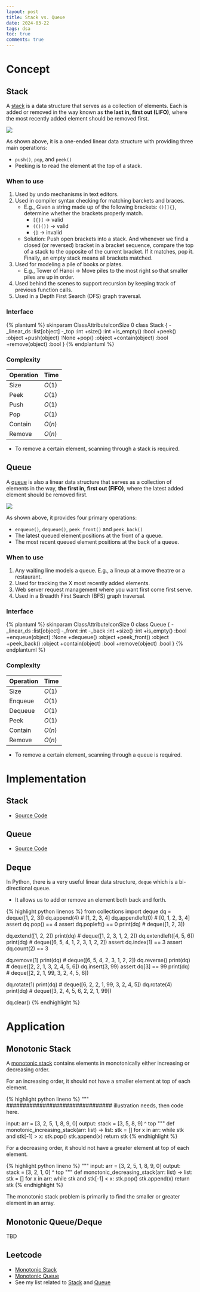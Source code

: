 ```yaml
---
layout: post
title: Stack vs. Queue
date: 2024-03-22
tags: dsa
toc: true
comments: true
---
```


# Concept

## Stack

A [stack](https://en.wikipedia.org/wiki/Stack_(abstract_data_type)) is a data structure that serves as a collection of elements.
Each is added or removed in the way known as **the last in, first out (LIFO)**, where the most recently added element should be removed first.

<div class="img_row">
    <img class="col" src="https://upload.wikimedia.org/wikipedia/commons/thumb/e/e4/Lifo_stack.svg/350px-Lifo_stack.svg.png">
</div>

As shown above, it is a one-ended linear data structure with providing three main operations:
- `push()`, `pop`, and `peek()`
- Peeking is to read the element at the top of a stack.

### When to use

1. Used by undo mechanisms in text editors.
2. Used in compiler syntax checking for matching barckets and braces.
	- E.g., Given a string made up of the following brackets: `()[]{}`, determine whether the brackets properly match.
		- `[{}]` -> valid
		- `(()())` -> valid
		- `{]` -> invalid
	- Solution: Push open brackets into a stack. And whenever we find a closed (or reversed) bracket in a bracket sequence, compare the top of a stack to the opposite of the current bracket. If it matches, pop it. Finally, an empty stack means all brackets matched.
3. Used for modeling a pile of books or plates.
    - E.g., Tower of Hanoi -> Move piles to the most right so that smaller piles are up in order.
4. Used behind the scenes to support recursion by keeping track of previous function calls.
5. Used in a Depth First Search (DFS) graph traversal.

### Interface

{% plantuml %}
skinparam ClassAttributeIconSize 0
class Stack {
    -_linear_ds  :list[object]
    -_top :int
    +size() :int
    +is_empty() :bool
    +peek() :object
    +push(object) :None
    +pop() :object
    +contain(object) :bool
    +remove(object) :bool
}
{% endplantuml %}

### Complexity

| Operation | Time |
|-|-|
| Size | $O(1)$ |
| Peek | $O(1)$ |
| Push | $O(1)$ |
| Pop | $O(1)$ |
| Contain | $O(n)$ |
| Remove | $O(n)$ |

- To remove a certain element, scanning through a stack is required.

## Queue

A [queue](https://en.wikipedia.org/wiki/Queue_(abstract_data_type)) is also a linear data structure
that serves as a collection of elements in the way, **the first in, first out (FIFO)**,
where the latest added element should be removed first.

<div class="img_row">
    <img class="col" src="https://upload.wikimedia.org/wikipedia/commons/thumb/5/52/Data_Queue.svg/220px-Data_Queue.svg.png">
</div>

As shown above, it provides four primary operations:
- `enqueue()`, `dequeue()`, `peek_front()` and `peek_back()`
- The latest queued element positions at the front of a queue.
- The most recent queued element positions at the back of a queue.

### When to use

1. Any waiting line models a queue. E.g., a lineup at a move theatre or a restaurant.
2. Used for tracking the X most recently added elements.
3. Web server request management where you want first come first serve.
4. Used in a Breadth First Search (BFS) graph traversal.

### Interface

{% plantuml %}
skinparam ClassAttributeIconSize 0
class Queue {
    -_linear_ds  :list[object]
    -_front :int
    -_back :int
    +size() :int
    +is_empty() :bool
    +enqueue(object) :None
    +dequeue() :object
    +peek_front() :object
    +peek_back() :object
    +contain(object) :bool
    +remove(object) :bool
}
{% endplantuml %}

### Complexity

| Operation | Time |
|-|-|
| Size | $O(1)$ |
| Enqueue | $O(1)$ |
| Dequeue | $O(1)$ |
| Peek | $O(1)$ |
| Contain | $O(n)$ |
| Remove | $O(n)$ |

- To remove a certain element, scanning through a queue is required.

# Implementation

## Stack

- [Source Code](https://github.com/robin-kkk/practical-python/tree/main/dsa/stack)

## Queue

- [Source Code](https://github.com/robin-kkk/practical-python/tree/main/dsa/queue)

## Deque

In Python, there is a very useful linear data structure, `deque` which is a bi-directional queue.
- It allows us to add or remove an element both back and forth.

{% highlight python linenos %}
from collections import deque
dq =  deque([1, 2, 3])
dq.append(4) # [1, 2, 3, 4]
dq.appendleft(0) # [0, 1, 2, 3, 4]
assert dq.pop() == 4
assert dq.popleft() == 0
print(dq) # deque([1, 2, 3])

dq.extend([1, 2, 2])
print(dq) # deque([1, 2, 3, 1, 2, 2])
dq.extendleft([4, 5, 6])
print(dq) # deque([6, 5, 4, 1, 2, 3, 1, 2, 2])
assert dq.index(1) == 3
assert dq.count(2) == 3

dq.remove(1)
print(dq) # deque([6, 5, 4, 2, 3, 1, 2, 2])
dq.reverse()
print(dq) # deque([2, 2, 1, 3, 2, 4, 5, 6])
dq.insert(3, 99)
assert dq[3] == 99
print(dq) # deque([2, 2, 1, 99, 3, 2, 4, 5, 6])

dq.rotate(1)
print(dq) # deque([6, 2, 2, 1, 99, 3, 2, 4, 5])
dq.rotate(4)
print(dq) # deque([3, 2, 4, 5, 6, 2, 2, 1, 99])

dq.clear()
{% endhighlight %}

# Application

## Monotonic Stack


A [monotonic stack](https://www.geeksforgeeks.org/introduction-to-monotonic-stack-data-structure-and-algorithm-tutorials/)
contains elements in monotonically either increasing or decreasing order.

For an increasing order, it should not have a smaller element at top of each element.

{% highlight python lineno %}
"""
################################ illustration needs, then code here.

input:
    arr = [3, 2, 5, 1, 8, 9, 0]
output:
    stack = [3, 5, 8, 9]
                      ^
                     top
"""
def monotonic_increasing_stack(arr: list) -> list:
    stk = []
    for x in arr:
        while stk and stk[-1] > x:
            stk.pop()
        stk.append(x)
    return stk
{% endhighlight %}

For a decreasing order, it should not have a greater element at top of each element.

{% highlight python lineno %}
"""
input:
    arr = [3, 2, 5, 1, 8, 9, 0]
output:
    stack = [3, 2, 1, 0]
                      ^
                     top
"""
def monotonic_decreasing_stack(arr: list) -> list:
    stk = []
    for x in arr:
        while stk and stk[-1] < x:
            stk.pop()
        stk.append(x)
    return stk
{% endhighlight %}

The monotonic stack problem is primarily to find the smaller or greater element in an array.

## Monotonic Queue/Deque

TBD

## Leetcode

- [Monotonic Stack](https://leetcode.com/tag/monotonic-stack/)
- [Monotonic Queue](https://leetcode.com/tag/monotonic-queue/)
- See my list related to [Stack]() and [Queue]()

